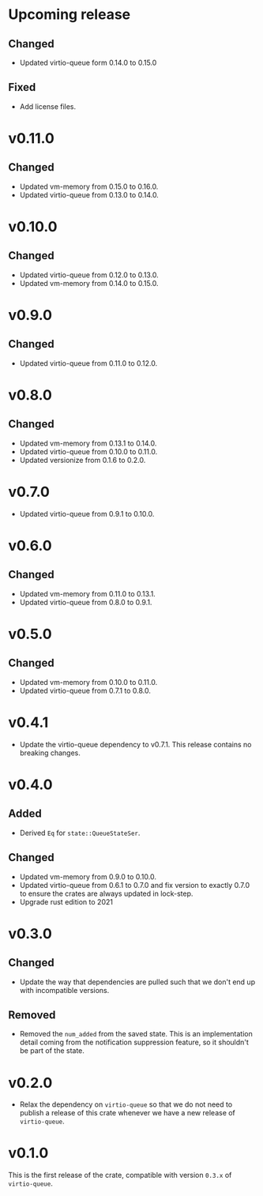 # Upcoming release

## Changed

- Updated virtio-queue form 0.14.0 to 0.15.0

## Fixed

- Add license files.

# v0.11.0

## Changed

- Updated vm-memory from 0.15.0 to 0.16.0.
- Updated virtio-queue from 0.13.0 to 0.14.0.

# v0.10.0

## Changed

- Updated virtio-queue from 0.12.0 to 0.13.0.
- Updated vm-memory from 0.14.0 to 0.15.0.

# v0.9.0

## Changed

- Updated virtio-queue from 0.11.0 to 0.12.0.

# v0.8.0

## Changed

- Updated vm-memory from 0.13.1 to 0.14.0.
- Updated virtio-queue from 0.10.0 to 0.11.0.
- Updated versionize from 0.1.6 to 0.2.0.

# v0.7.0

- Updated virtio-queue from 0.9.1 to 0.10.0.

# v0.6.0

## Changed

- Updated vm-memory from 0.11.0 to 0.13.1.
- Updated virtio-queue from 0.8.0 to 0.9.1.

# v0.5.0

## Changed

- Updated vm-memory from 0.10.0 to 0.11.0.
- Updated virtio-queue from 0.7.1 to 0.8.0.

# v0.4.1
- Update the virtio-queue dependency to v0.7.1. This release contains no
  breaking changes.

# v0.4.0

## Added 

- Derived `Eq` for `state::QueueStateSer`.

## Changed
- Updated vm-memory from 0.9.0 to 0.10.0.
- Updated virtio-queue from 0.6.1 to 0.7.0 and fix version to exactly 0.7.0 to ensure the crates 
  are always updated in lock-step.
- Upgrade rust edition to 2021

# v0.3.0

## Changed
- Update the way that dependencies are pulled such that we don't end up with incompatible versions.

## Removed
- Removed the `num_added` from the saved state. This is an implementation detail coming from
  the notification suppression feature, so it shouldn't be part of the state.

# v0.2.0

- Relax the dependency on `virtio-queue` so that we do not need to publish a release of this crate
  whenever we have a new release of `virtio-queue`.

# v0.1.0

This is the first release of the crate, compatible with version `0.3.x` of `virtio-queue`.
